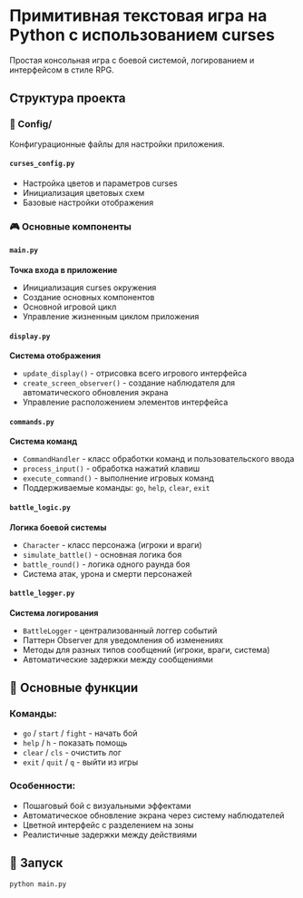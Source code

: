 # Примитивная текстовая игра на Python с использованием curses

Простая консольная игра с боевой системой, логированием и интерфейсом в стиле RPG.

## Структура проекта

### 📁 Config/
Конфигурационные файлы для настройки приложения.

#### `curses_config.py`
- Настройка цветов и параметров curses
- Инициализация цветовых схем
- Базовые настройки отображения

### 🎮 Основные компоненты

#### `main.py`
**Точка входа в приложение**
- Инициализация curses окружения
- Создание основных компонентов
- Основной игровой цикл
- Управление жизненным циклом приложения

#### `display.py`
**Система отображения**
- `update_display()` - отрисовка всего игрового интерфейса
- `create_screen_observer()` - создание наблюдателя для автоматического обновления экрана
- Управление расположением элементов интерфейса

#### `commands.py`
**Система команд**
- `CommandHandler` - класс обработки команд и пользовательского ввода
- `process_input()` - обработка нажатий клавиш
- `execute_command()` - выполнение игровых команд
- Поддерживаемые команды: `go`, `help`, `clear`, `exit`

#### `battle_logic.py`
**Логика боевой системы**
- `Character` - класс персонажа (игроки и враги)
- `simulate_battle()` - основная логика боя
- `battle_round()` - логика одного раунда боя
- Система атак, урона и смерти персонажей

#### `battle_logger.py`
**Система логирования**
- `BattleLogger` - централизованный логгер событий
- Паттерн Observer для уведомления об изменениях
- Методы для разных типов сообщений (игроки, враги, система)
- Автоматические задержки между сообщениями

## 🎯 Основные функции

### Команды:
- `go` / `start` / `fight` - начать бой
- `help` / `h` - показать помощь
- `clear` / `cls` - очистить лог
- `exit` / `quit` / `q` - выйти из игры

### Особенности:
- Пошаговый бой с визуальными эффектами
- Автоматическое обновление экрана через систему наблюдателей
- Цветной интерфейс с разделением на зоны
- Реалистичные задержки между действиями

## 🚀 Запуск

```bash
python main.py
